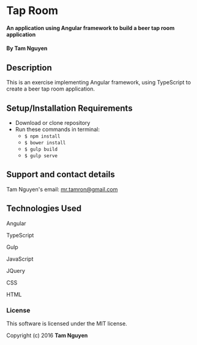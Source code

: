# Tap Room

#### An application using Angular framework to build a beer tap room application

#### By Tam Nguyen

## Description

This is an exercise implementing Angular framework, using TypeScript to create a beer tap room application.

## Setup/Installation Requirements

* Download or clone repository
* Run these commands in terminal:
  * `$ npm install`
  * `$ bower install`
  * `$ gulp build`
  * `$ gulp serve`

## Support and contact details

Tam Nguyen's email: mr.tamron@gmail.com

## Technologies Used

Angular

TypeScript

Gulp

JavaScript

JQuery

CSS

HTML

### License

This software is licensed under the MIT license.

Copyright (c) 2016 **Tam Nguyen**
